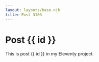 ```yaml
---
layout: layouts/base.njk
title: Post 3103
---
```


# Post {{ id }}

This is post {{ id }} in my Eleventy project.
